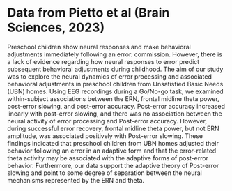 # Data from Pietto et al (Brain Sciences, 2023)
Preschool children show neural responses and make behavioral adjustments immediately following an error. commission. However, there is a lack of evidence regarding how neural responses to error predict subsequent behavioral adjustments during childhood. The aim of our study was to explore the neural dynamics of error processing and associated behavioral adjustments in preschool children from Unsatisfied Basic Needs (UBN) homes. Using EEG recordings during a Go/No-go task, we examined within-subject associations between the ERN, frontal midline theta power, post-error slowing, and post-error accuracy. Post-error accuracy increased linearly with post-error slowing, and there was no association between the neural activity of error processing and Post-error accuracy. However, during successful error recovery, frontal midline theta power, but not ERN amplitude, was associated positively with Post-error slowing. These findings indicated that preschool children from UBN homes adjusted their behavior following an error in an adaptive form and that the error-related theta activity may be associated with the adaptive forms of post-error behavior. Furthermore, our data support the adaptive theory of Post-error slowing and point to some degree of separation between the neural mechanisms represented by the ERN and theta.
